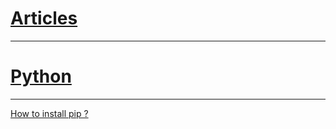 # [Articles](https://github.com/HanZawNyein/articles)
<hr />

# [Python](https://github.com/HanZawNyein/articles/tree/python/Python)
<hr />

[How to install pip ?](https://github.com/HanZawNyein/articles/blob/python/Python/how-to-install-pip.md)

